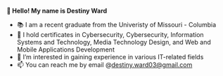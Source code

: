 **👋 Hello! My name is Destiny Ward**

- 📚 I am a recent graduate from the Univeristy of Missouri - Columbia
- 📝 I hold certificates in Cybersecurity, Cybersecurity, Information Systems and Technology, Media Technology Design, and Web and Mobile Applications Development
- 👀 I’m interested in gaining experience in various IT-related fields
- 📫 You can reach me by email @destiny.ward03@gmail.com

<!---
destinyward/destinyward is a ✨ special ✨ repository because its `README.md` (this file) appears on your GitHub profile.
You can click the Preview link to take a look at your changes.
--->
